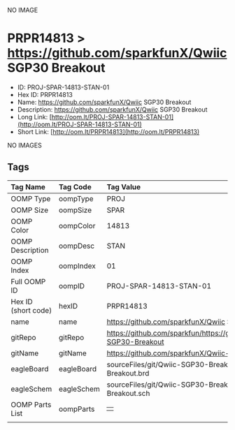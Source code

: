 


  
NO IMAGE  
# PRPR14813 > https://github.com/sparkfunX/Qwiic SGP30 Breakout

- ID: PROJ-SPAR-14813-STAN-01
- Hex ID: PRPR14813
- Name: https://github.com/sparkfunX/Qwiic SGP30 Breakout
- Description: https://github.com/sparkfunX/Qwiic SGP30 Breakout
- Long Link: [http://oom.lt/PROJ-SPAR-14813-STAN-01](http://oom.lt/PROJ-SPAR-14813-STAN-01)
- Short Link: [http://oom.lt/PRPR14813](http://oom.lt/PRPR14813)
  
NO IMAGES  
## Tags
  

|Tag Name|Tag Code|Tag Value|
| :--- | :--- | :--- |
|OOMP Type|oompType|PROJ|
|OOMP Size|oompSize|SPAR|
|OOMP Color|oompColor|14813|
|OOMP Description|oompDesc|STAN|
|OOMP Index|oompIndex|01|
|Full OOMP ID|oompID|PROJ-SPAR-14813-STAN-01|
|Hex ID (short code)|hexID|PRPR14813|
|name|name|https://github.com/sparkfunX/Qwiic SGP30 Breakout|
|gitRepo|gitRepo|https://github.com/sparkfun/https://github.com/sparkfunX/Qwiic-SGP30-Breakout|
|gitName|gitName|https://github.com/sparkfunX/Qwiic-SGP30-Breakout|
|eagleBoard|eagleBoard|sourceFiles/git/Qwiic-SGP30-Breakout/Hardware/SGP30 Breakout.brd|
|eagleSchem|eagleSchem|sourceFiles/git/Qwiic-SGP30-Breakout/Hardware/SGP30 Breakout.sch|
|OOMP Parts List|oompParts|<table><tr><td></td></tr></table>|
||||
